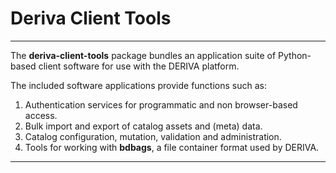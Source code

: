 # Deriva Client Tools

---

The __deriva-client-tools__ package bundles an application suite of Python-based 
client software for use with the DERIVA platform. 

The included software applications provide functions such as:

1. Authentication services for programmatic and non browser-based access.
2. Bulk import and export of catalog assets and (meta) data.
3. Catalog configuration, mutation, validation and administration.
4. Tools for working with __bdbags__, a file container format used by DERIVA.

---
